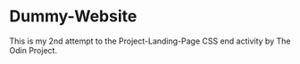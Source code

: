 # Dummy-Website

This is my 2nd attempt to the Project-Landing-Page CSS end activity by The Odin Project.